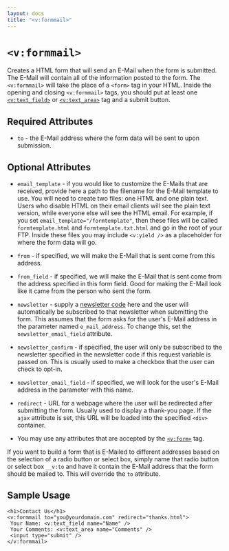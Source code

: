 ```yaml
---
layout: docs
title: "<v:formmail>"
---
```


# `<v:formmail>`

Creates a HTML form that will send an E-Mail when the form is submitted.
The E-Mail will contain all of the information posted to the form. The
`<v:formmail>` will take the place of a `<form>` tag in your HTML.
Inside the opening and closing `<v:formmail>` tags, you should put at
least one [`<v:text_field>`](/v_text_field/) or
[`<v:text_area>`](/v_text_area/) tag and a submit button.

## Required Attributes

-   `to` - the E-Mail address where the form data will be sent to
    upon submission.

## Optional Attributes

-   `email_template` - if you would like to customize the E-Mails that
    are received, provide here a path to the filename for the E-Mail
    template to use. You will need to create two files: one HTML and one
    plain text. Users who disable HTML on their email clients will see
    the plain text version, while everyone else will see the HTML email.
    For example, if you set `email_template="/formtemplate"`, then these
    files will be called `formtemplate.html` and `formtemplate.txt.html`
    and go in the root of your FTP. Inside these files you may include
    `<v:yield />` as a placeholder for where the form data will go.

-   `from` - if specified, we will make the E-Mail that is sent come
    from this address.

-   `from_field` - if specified, we will make the E-Mail that is sent
    come from the address specified in this form field. Good for making
    the E-Mail look like it came from the person who sent the form.

-   `newsletter` - supply a [newsletter
    code](/backstage.newsletter.list/) here and the user will
    automatically be subscribed to that newsletter when submitting
    the form. This assumes that the form asks for the user's E-Mail
    address in the parameter named `e_mail_address`. To change this, set
    the `newsletter_email_field` attribute.

-   `newsletter_confirm` - if specified, the user will only be
    subscribed to the newsletter specified in the newsletter code if
    this request variable is passed on. This is usually used to make a
    checkbox that the user can check to opt-in.

-   `newsletter_email_field` - if specified, we will look for the user's
    E-Mail address in the parameter with this name.

-   `redirect` - URL for a webpage where the user will be redirected
    after submitting the form. Usually used to display a thank-you page.
    If the `ajax` attribute is set, this URL will be loaded into the
    specified `<div>` container.

-   You may use any attributes that are accepted by the
    [`<v:form>`](/v_form/) tag.

If you want to build a form that is E-Mailed to different addresses
based on the selection of a radio button or select box, simply name that
radio button or select box `__v:to` and have it contain the E-Mail
address that the form should be mailed to. This will override the `to`
attribute.

## Sample Usage

    <h1>Contact Us</h1>
    <v:formmail to="you@yourdomain.com" redirect="thanks.html">
     Your Name: <v:text_field name="Name" />
     Your Comments: <v:text_area name="Comments" />
     <input type="submit" />
    </v:formmail>
